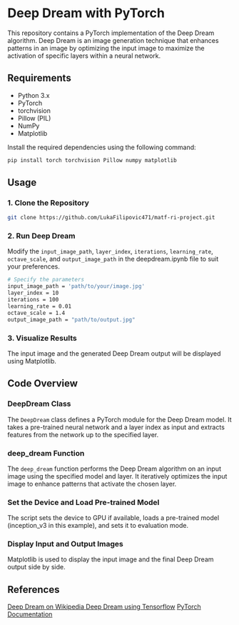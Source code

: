 # Deep Dream with PyTorch

This repository contains a PyTorch implementation of the Deep Dream algorithm. Deep Dream is an image generation technique that enhances patterns in an image by optimizing the input image to maximize the activation of specific layers within a neural network.

## Requirements

- Python 3.x
- PyTorch
- torchvision
- Pillow (PIL)
- NumPy
- Matplotlib

Install the required dependencies using the following command:

```bash
pip install torch torchvision Pillow numpy matplotlib
```

## Usage

### 1. Clone the Repository
```bash
git clone https://github.com/LukaFilipovic471/matf-ri-project.git
```

### 2. Run Deep Dream
Modify the `input_image_path`, `layer_index`, `iterations`, `learning_rate`, `octave_scale`, and `output_image_path` in the deepdream.ipynb file to suit your preferences.
```bash
# Specify the parameters
input_image_path = 'path/to/your/image.jpg'
layer_index = 10
iterations = 100
learning_rate = 0.01
octave_scale = 1.4
output_image_path = "path/to/output.jpg"
```

### 3. Visualize Results
The input image and the generated Deep Dream output will be displayed using Matplotlib.

## Code Overview

### DeepDream Class
The `DeepDream` class defines a PyTorch module for the Deep Dream model. It takes a pre-trained neural network and a layer index as input and extracts features from the network up to the specified layer.

### deep_dream Function
The `deep_dream` function performs the Deep Dream algorithm on an input image using the specified model and layer. It iteratively optimizes the input image to enhance patterns that activate the chosen layer.

### Set the Device and Load Pre-trained Model
The script sets the device to GPU if available, loads a pre-trained model (inception_v3 in this example), and sets it to evaluation mode.

### Display Input and Output Images
Matplotlib is used to display the input image and the final Deep Dream output side by side.

## References
<a href="https://en.wikipedia.org/wiki/DeepDream"> Deep Dream on Wikipedia </a>
<a href=https://www.tensorflow.org/tutorials/generative/deepdream> Deep Dream using Tensorflow</a>
<a href=https://pytorch.org/docs/stable/index.html> PyTorch Documentation</a>
